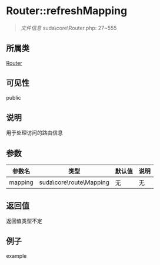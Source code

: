 # Router::refreshMapping

> *文件信息* suda\core\Router.php: 27~555
## 所属类 

[Router](../Router.md)

## 可见性

  public  
## 说明

用于处理访问的路由信息

## 参数

| 参数名 | 类型 | 默认值 | 说明 |
|--------|-----|-------|-------|
| mapping |  suda\core\route\Mapping | 无 | 无 |

## 返回值
返回值类型不定

## 例子

example